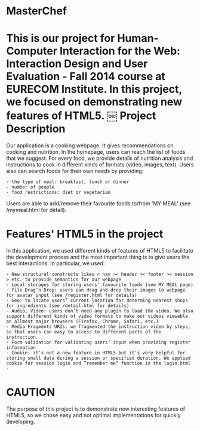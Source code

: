 # MasterChef

This is our project for **Human-Computer Interaction for the Web: Interaction Design and User Evaluation - Fall 2014** course at EURECOM Institute. In this project, we focused on demonstrating new features of HTML5. 
￼ 
Project Description
======
Our application is a cooking webpage. It gives recommendations on cooking and nutrition. In the homepage, users can reach the list of foods that we suggest. For every food, we provide details of nutrition analysis and instructions to cook in different kinds of formats (video, images, text). Users also can search foods for their own needs by providing:

	- the type of meal: breakfast, lunch or dinner
	- number of people
	- food restrictions: diet or vegetarian
Users are able to add/remove their favourite foods to/from ’MY MEAL’ (see /mymeal.html for detail).


Features' HTML5 in the project
======
In this application, we used different kinds of features of HTML5 to facilitate the development process and the most important thing is to give users the best interactions. In particular, we used:

	- New structural constructs likes < nav >< header >< footer >< session > etc. to provide semantics for our webpage
	- Local storages for storing users’ favourite foods (see MY MEAL page)
	- File Drag’n Drop: users can drag and drop their images to webpage for avatar input (see /register.html for details)
	- Geo: to locate users’ current location for determing nearest shops for ingredients (see /detail.html for details)
	- Audio, Video: users don’t need any plugin to load the video. We also support different kinds of video formats to make our videos viewable on allmost major browsers (Firefox, Chrome, Safari, etc.)
	- Media Fragments URIs: we fragmented the instruction video by steps, so that users can easy to access to different parts of the instruction.
	- Form validation for validating users’ input when providing register information
	- Cookie: it’s not a new feature in HTML5 but it’s very helpful for storing small data during a session or specified duration. We applied cookie for session login and ”remember me” function in the login.html
	- 
	
CAUTION
======
The purpose of this project is to demonstrate new interesting features of HTML5, so we chose easy and not optimal implementations for quickly developing. 
